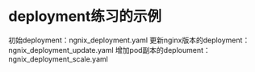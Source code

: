 # deployment练习的示例

初始deployment：ngnix_deployment.yaml
更新nginx版本的deployment：ngnix_deployment_update.yaml
增加pod副本的deploument：ngnix_deployment_scale.yaml